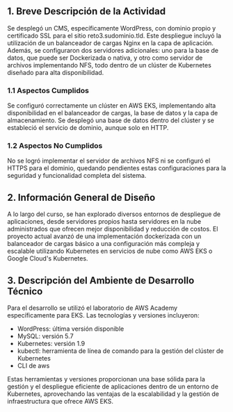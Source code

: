 ## 1. Breve Descripción de la Actividad
Se desplegó un CMS, específicamente WordPress, con dominio propio y certificado SSL para el sitio reto3.sudominio.tld. Este despliegue incluyó la utilización de un balanceador de cargas Nginx en la capa de aplicación. Además, se configuraron dos servidores adicionales: uno para la base de datos, que puede ser Dockerizada o nativa, y otro como servidor de archivos implementando NFS, todo dentro de un clúster de Kubernetes diseñado para alta disponibilidad.

### 1.1 Aspectos Cumplidos
Se configuró correctamente un clúster en AWS EKS, implementando alta disponibilidad en el balanceador de cargas, la base de datos y la capa de almacenamiento. Se desplegó una base de datos dentro del clúster y se estableció el servicio de dominio, aunque solo en HTTP.

### 1.2 Aspectos No Cumplidos
No se logró implementar el servidor de archivos NFS ni se configuró el HTTPS para el dominio, quedando pendientes estas configuraciones para la seguridad y funcionalidad completa del sistema.

## 2. Información General de Diseño
A lo largo del curso, se han explorado diversos entornos de despliegue de aplicaciones, desde servidores propios hasta servidores en la nube administrados que ofrecen mejor disponibilidad y reducción de costos. El proyecto actual avanzó de una implementación dockerizada con un balanceador de cargas básico a una configuración más compleja y escalable utilizando Kubernetes en servicios de nube como AWS EKS o Google Cloud's Kubernetes.

## 3. Descripción del Ambiente de Desarrollo Técnico
Para el desarrollo se utilizó el laboratorio de AWS Academy específicamente para EKS. Las tecnologías y versiones incluyeron:

- WordPress: última versión disponible
- MySQL: versión 5.7
- Kubernetes: versión 1.9
- kubectl: herramienta de línea de comando para la gestión del clúster de Kubernetes
- CLI de aws

Estas herramientas y versiones proporcionan una base sólida para la gestión y el despliegue eficiente de aplicaciones dentro de un entorno de Kubernetes, aprovechando las ventajas de la escalabilidad y la gestión de infraestructura que ofrece AWS EKS.
